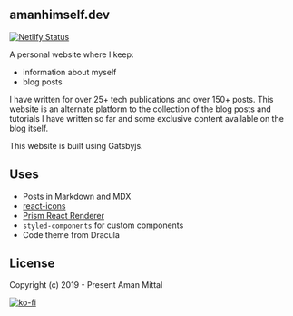 ## amanhimself.dev

[![Netlify Status](https://api.netlify.com/api/v1/badges/7a54ca90-982e-49cd-a491-23d5893bdebd/deploy-status)](https://app.netlify.com/sites/clever-pare-cfc6e4/deploys)

A personal website where I keep:

- information about myself
- blog posts

I have written for over 25+ tech publications and over 150+ posts. This website is an alternate platform to the collection of the blog posts and tutorials I have written so far and some exclusive content available on the blog itself.

This website is built using Gatsbyjs.

## Uses

- Posts in Markdown and MDX
- [react-icons](https://react-icons.github.io/react-icons/)
- [Prism React Renderer](https://github.com/FormidableLabs/prism-react-renderer)
- `styled-components` for custom components
- Code theme from Dracula

## License

Copyright (c) 2019 - Present Aman Mittal

[![ko-fi](https://www.ko-fi.com/img/githubbutton_sm.svg)](https://ko-fi.com/A611K61)
